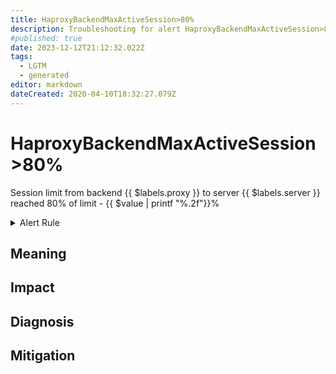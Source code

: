 ```yaml
---
title: HaproxyBackendMaxActiveSession>80%
description: Troubleshooting for alert HaproxyBackendMaxActiveSession>80%
#published: true
date: 2023-12-12T21:12:32.022Z
tags: 
  - LGTM
  - generated
editor: markdown
dateCreated: 2020-04-10T18:32:27.079Z
---
```


# HaproxyBackendMaxActiveSession>80%

Session limit from backend {{ $labels.proxy }} to server {{ $labels.server }} reached 80% of limit - {{ $value | printf "%.2f"}}%

<details>
  <summary>Alert Rule</summary>

{{% rule "haproxy/embedded-exporter-v2.yml" "HaproxyBackendMaxActiveSession>80%" %}}

{{% comment %}}

```yaml
alert: HaproxyBackendMaxActiveSession>80%
expr: ((haproxy_server_max_sessions >0) * 100) / (haproxy_server_limit_sessions > 0) > 80
for: 2m
labels:
    severity: warning
annotations:
    summary: HAProxy backend max active session > 80% (instance {{ $labels.instance }})
    description: |-
        Session limit from backend {{ $labels.proxy }} to server {{ $labels.server }} reached 80% of limit - {{ $value | printf "%.2f"}}%
          VALUE = {{ $value }}
          LABELS = {{ $labels }}
    runbook: https://github.com/srerun/prometheus-alerts/blob/main/content/runbooks/embedded-exporter-v2/HaproxyBackendMaxActiveSession>80%.md

```

{{% /comment %}}

</details>


## Meaning
[//]: # "Short paragraph that explains what the alert means"


## Impact
[//]: # "What could / will happen if the alert is not addressed"



## Diagnosis
[//]: # "Steps to take to identify the cause of the problem"



## Mitigation
[//]: # "The steps necessary to resolve the alert"
